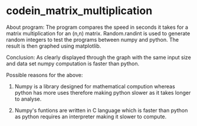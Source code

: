 # codein_matrix_multiplication

About program:
The program compares the speed in seconds it takes for a matrix multiplication for an (n,n) matrix.
Random.randint is used to generate random integers to test the programs between numpy and python.
The result is then graphed using matplotlib.

Conclusion:
As clearly displayed through the graph with the same input size and data set numpy computation is faster than python.

Possible reasons for the above:

1) Numpy is a library designed for mathematical compution whereas python has more uses therefore making python slower as it
takes longer to analyse.

2) Numpy's funtions are written in C language which is faster than python as python requires an interpreter making it slower
to compute.



